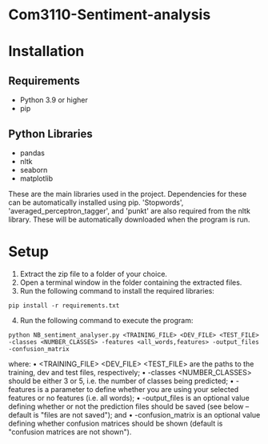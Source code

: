 # Com3110-Sentiment-analysis
# Installation

## Requirements
- Python 3.9 or higher
- pip

## Python Libraries
- pandas
- nltk
- seaborn
- matplotlib

These are the main libraries used in the project. Dependencies for these can be automatically installed using pip. 'Stopwords', 'averaged_perceptron_tagger', and 'punkt' are also required from the nltk library. These will be automatically downloaded when the program is run. 

# Setup
1. Extract the zip file to a folder of your choice.
2. Open a terminal window in the folder containing the extracted files.
3. Run the following command to install the required libraries:
```shell
pip install -r requirements.txt
```
4. Run the following command to execute the program:
```shell
python NB_sentiment_analyser.py <TRAINING_FILE> <DEV_FILE> <TEST_FILE> -classes <NUMBER_CLASSES> -features <all_words,features> -output_files -confusion_matrix
``` 

where:
• <TRAINING_FILE> <DEV_FILE> <TEST_FILE> are the paths to the training, dev and
test files, respectively;
• -classes <NUMBER_CLASSES> should be either 3 or 5, i.e. the number of classes being
predicted;
• -features is a parameter to define whether you are using your selected features or
no features (i.e. all words);
• -output_files is an optional value defining whether or not the prediction files should
be saved (see below – default is "files are not saved"); and
• -confusion_matrix is an optional value defining whether confusion matrices should
be shown (default is "confusion matrices are not shown").

